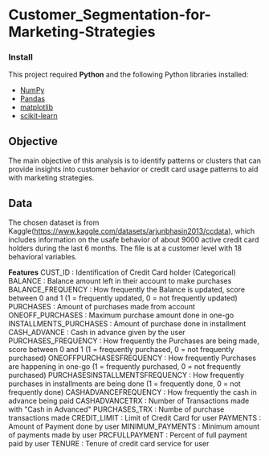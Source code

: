 # Customer_Segmentation-for-Marketing-Strategies


### Install

This project required **Python** and the following Python libraries installed:

- [NumPy](http://www.numpy.org/)
- [Pandas](http://pandas.pydata.org/)
- [matplotlib](http://matplotlib.org/)
- [scikit-learn](http://scikit-learn.org/stable/)

## Objective
The main objective of this analysis is to identify patterns or clusters that can provide insights into customer behavior or credit card usage patterns to aid with marketing strategies. 

## Data
The chosen dataset is from Kaggle(https://www.kaggle.com/datasets/arjunbhasin2013/ccdata), which includes information on the usafe behavior of about 9000 active credit card holders during the last 6 months. The file is at a customer level with 18 behavioral 
variables. 

**Features**
CUST_ID : Identification of Credit Card holder (Categorical)
BALANCE : Balance amount left in their account to make purchases 
BALANCE_FREQUENCY : How frequently the Balance is updated, score between 0 and 1 (1 = frequently updated, 0 = not frequently updated)
PURCHASES : Amount of purchases made from account
ONEOFF_PURCHASES : Maximum purchase amount done in one-go
INSTALLMENTS_PURCHASES : Amount of purchase done in installment
CASH_ADVANCE : Cash in advance given by the user
PURCHASES_FREQUENCY : How frequently the Purchases are being made, score between 0 and 1 (1 = frequently purchased, 0 = not frequently purchased)
ONEOFFPURCHASESFREQUENCY : How frequently Purchases are happening in one-go (1 = frequently purchased, 0 = not frequently purchased)
PURCHASESINSTALLMENTSFREQUENCY : How frequently purchases in installments are being done (1 = frequently done, 0 = not frequently done)
CASHADVANCEFREQUENCY : How frequently the cash in advance being paid
CASHADVANCETRX : Number of Transactions made with "Cash in Advanced"
PURCHASES_TRX : Numbe of purchase transactions made
CREDIT_LIMIT : Limit of Credit Card for user
PAYMENTS : Amount of Payment done by user
MINIMUM_PAYMENTS : Minimum amount of payments made by user
PRCFULLPAYMENT : Percent of full payment paid by user
TENURE : Tenure of credit card service for user

